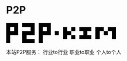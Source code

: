 # P2P
<style>
img{
 image-rendering:optimizeSpeed; /* Legal fallback */
 image-rendering:-moz-crisp-edges; /* Firefox */
 image-rendering:-o-crisp-edges; /* Opera */
 image-rendering:-webkit-optimize-contrast; /* Safari */
 image-rendering:optimize-contrast; /* CSS3 Proposed */
 image-rendering:crisp-edges; /* CSS4 Proposed */
 image-rendering:pixelated; /* CSS4 Proposed */
 -ms-interpolation-mode:nearest-neighbor; /* IE8+ */
}
</style>
<img style="width:300px;height:auto;" src="data:image/png;base64,iVBORw0KGgoAAAANSUhEUgAAABsAAAAFAQMAAACOxgX9AAAABlBMVEVHcEwAAACfKoRRAAAAAXRSTlMAQObYZgAAACJJREFUCB1jePeAgYFh0aLdCQzvXgstYOho2qXA0NfAwAAAh28Jq2RyIVwAAAAASUVORK5CYII=">

本站P2P服务：
行业to行业
职业to职业
个人to个人
